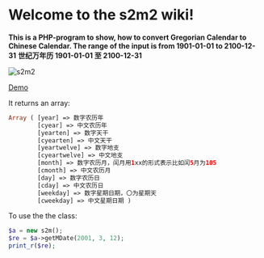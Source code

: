# Welcome to the s2m2 wiki!

**This is a PHP-program to show, how to convert Gregorian Calendar to Chinese Calendar.
The range of the input is from 1901-01-01 to 2100-12-31**
**世纪万年历 1901-01-01 至 2100-12-31**

![s2m2](https://cloud.githubusercontent.com/assets/9590431/6704681/4b013362-cd4c-11e4-9139-d6f97e4e91a5.jpg)

[Demo](http://shenlian.de/s2m2.php)

It returns an array:

```php
Array ( [year] => 数字农历年
        [cyear] => 中文农历年 
        [yearten] => 数字天干
        [cyearten] => 中文天干
        [yeartwelve] => 数字地支
        [cyeartwelve] => 中文地支
        [month] => 数字农历月，闰月用1xx的形式表示比如闰5月为105
        [cmonth] => 中文农历月
        [day] => 数字农历日
        [cday] => 中文农历日
        [weekday] => 数字星期日期，〇为星期天
        [cweekday] => 中文星期日期 ) 
```

To use the the class:
```php
$a = new s2m();
$re = $a->getMDate(2001, 3, 12);
print_r($re);
```
